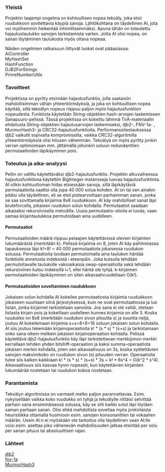 ### Yleistä

Projektin laajempi ongelma on kohtuullisen nopea tekoäly, joka etsii ruudukkoon sovitettavia käypiä sanoja. Lähtökohtana on täydellinen AI, jota voi myöhemmin heikentää inhimillisemmäksi. Apuna tähän on toteutettu hajautustaulukko sanojen tarkistamista varten. Jotta AI olisi nopea, on sanan löytäminen taulukosta myös oltava nopeaa.

Näiden ongelmien ratkaisuun liittyvät luokat ovat pääasiassa:  
AiController  
MyHashSet  
HashFunction  
DJB2ForStrings  
PrimeNumberUtils  

### Tavoitteet

Projektissa on pyritty etsimään hajautusfunktio, jolla saataisiin mahdollisimman vähän yhteentörmäyksiä, ja joka on kohtuullisen nopea käyttää, sillä tekoälyn nopeus riippuu paljon myös hajautusfunktion nopeudesta. Funktiota käytetään String-objektien hash-arvojen laskemiseen Sanapuuro-pelissä. Tässä projektissa on kokeiltu lähinnä TirA-materiaalin ehdotusta String-objektien hajautusarvojen laskemiseksi, djb2-, FNV-1a- , MurmurHash3- ja CRC32-hajautusfunktioita. Performanssitestauksessa djb2 vaikutti sopivalta kompromissilta, vaikka CRC32-algoritmilla yhteentörmäyksiä olisi hitusen vähemmän. Tekoälyä on myös pyritty jonkin verran optimoimaan mm. jättämällä johonkin soluun redundanttien permutaatioiden läpikäyminen pois.


### Toteutus ja aika-analyysi

Peliin on valittu käytettäväksi djb2-hajautusfunktio. Projektin alkuvaiheessa hajautusfunktiona käytettiin BigInteger-instansseja luovaa hajautusfunktiota. AI olikin kohtuuttoman hidas etsiessään sanoja, sillä läpikäytäviä permutaatioita saattoi olla jopa 40 000 solua kohden. AI on tai sen ainakin pitäisi olla täydellinen, eli se etsii pistearvoiltaan parhaimman sanan, jonka se saa sovittamalla kirjaimia 8x8 ruudukkoon. AI käy mahdolliset sanat läpi bruteforcella, jokaisen ruudukon solun kohdalla. Permutaatiot saadaan aikaiseksi rekursiivisella metodilla. Uusia permutaatio-olioita ei luoda, vaan samaa kirjaintaulukkoa permutoidaan aina uudelleen.

#### Permutaatiot

Permutaatioiden määrä riippuu pelaajien käytettävissä olevien kirjainten lukumäärästä (merkitään k). Pelissä kirjaimia on 8, joten AI käy pahimmassa tapauksessa läpi k!=8! ~ 40 000 permutaatiota jokaisessa ruudukon solussa. Permutaatioita luodaan permutoimalla aina taulukon häntää funktiolle annetusta indeksistä i eteenpäin. Joka kutsulla tehdään permutoitavalle taulukolle vakioaikaisia swap-operaatioita sekä tehdään rekursiivinen kutsu indeksillä i+1, ellei häntä ole tyhjä. k-kirjaimen permutaatioiden läpikäyminen on siten aikavaativuudeltaan O(k!). 

#### Permutaatioiden soveltaminen ruudukkoon

Jokaisen solun kohdalla AI kokeilee permutaatiosta kirjaimia ruudukkoon jokaiseen suuntaan siinä järjestyksessä, kuin ne ovat permutaatiossa ja luo listan, jonka kirjaimet tarkistetaan sanoista. Jos sana ei ole validi, otetaan listasta kirjain pois ja kokeillaan uudelleen kunnes kirjaimia on alle 3. Koska ruudukko on 8x8 (merkitään ruudukon sivun pituutta s) ja suuntia neljä, joutuu AI kokeilemaan kirjaimia s+s=8+8=16 soluun jokaisen solun kohdalla. AI siis joutuu tekemään kirjainoperaatioita k! * (s * s) * (s+s) ja tarkistamaan onko sana oikein melkein jokaisen kirjainoperaation kohdalla. Pelissä käytettävä djb2-hajautusfunktio käy läpi tarkistettavan merkkijonon merkki kerrallaan tehden yhden bitshift-operaation ja kaksi summa-operaatiota jokaisen merkin kohdalla, joten sen aikavaativuus on 3s, koska syötettävien sanojen maksimikoko on ruudukon sivun (s) pituuden verran. Operaatioita tulee siis kaiken kaikkiaan k! * (s * s) * (s+s) * 3s = k! * 6s^4 = O(k^2 * s^4). Aikavaativuus siis kasvaa hyvin nopeasti, kun käytettävien kirjainten lukumäärää nostetaan tai ruudukon kokoa nostetaan.

### Parantamista
Tekoälyn algoritmissa on varmasti melko paljon parannettavaa. Esim. nykyisellään vaikka koko ruudukko on tyhjä ja tekoälylle riittäisi selvittää parhain sana ensimmäisessä solussa, käy se silti kaikki solut läpi löytäen saman parhaan sanan. Olisi ehkä mahdollista soveltaa myös jonkinlaista heuristiikka ottamalla huomioon esim. sanojen konsonanttien tai vokaalien määrän. Usein AI:n ei myöskään ole tarkoitus olla täydellinen vaan AI:lle voisi esim. asettaa joko vähenevän mahdollisuuden jatkaa etsintää per solu per sanan pituus tai absoluuttisen rajan.

### Lähteet
[djb2](http://www.cse.yorku.ca/~oz/hash.html "djb2")  
[fnv-1a](http://www.isthe.com/chongo/tech/comp/fnv/ "fnv-1a")  
[MurmurHash3](https://code.google.com/p/smhasher/wiki/MurmurHash3 "murmurhash3")


